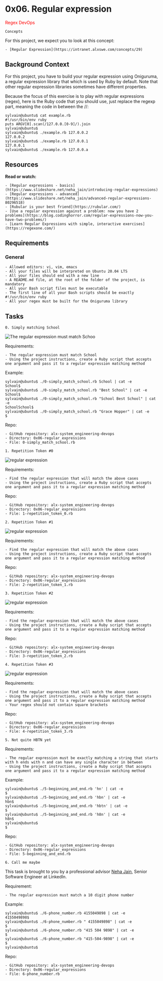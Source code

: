# 0x06. Regular expression

<span style="color: red"> Regex DevOps </span>

```
Concepts
```
For this project, we expect you to look at this concept:

	- [Regular Expression](https://intranet.alxswe.com/concepts/29)

## Background Context

For this project, you have to build your regular expression using Oniguruma, a regular expression library that which is used by Ruby by default. Note that other regular expression libraries sometimes have different properties.

Because the focus of this exercise is to play with regular expressions (regex), here is the Ruby code that you should use, just replace the regexp part, meaning the code in between the //:

```
sylvain@ubuntu$ cat example.rb
#!/usr/bin/env ruby
puts ARGV[0].scan(/127.0.0.[0-9]/).join
sylvain@ubuntu$
sylvain@ubuntu$ ./example.rb 127.0.0.2
127.0.0.2
sylvain@ubuntu$ ./example.rb 127.0.0.1
127.0.0.1
sylvain@ubuntu$ ./example.rb 127.0.0.a
```
## Resources

**Read or watch:**

	- [Regular expressions - basics](https://www.slideshare.net/neha_jain/introducing-regular-expressions)
	- [Regular expressions - advanced](https://www.slideshare.net/neha_jain/advanced-regular-expressions-80296518)
	- [Rubular is your best friend](https://rubular.com/)
	- [Use a regular expression against a problem: now you have 2 problems](https://blog.codinghorror.com/regular-expressions-now-you-have-two-problems/)
	- [Learn Regular Expressions with simple, interactive exercises](https://regexone.com/)


## Requirements

### General

	- Allowed editors: vi, vim, emacs
	- All your files will be interpreted on Ubuntu 20.04 LTS
	- All your files should end with a new line
	- A README.md file, at the root of the folder of the project, is mandatory
	- All your Bash script files must be executable
	- The first line of all your Bash scripts should be exactly #!/usr/bin/env ruby
	- All your regex must be built for the Oniguruma library

## Tasks

```
0. Simply matching School 
```

![The regular expression must match Schoo](https://s3.amazonaws.com/alx-intranet.hbtn.io/uploads/medias/2020/9/ec65557f0da1fbfbff6659413885e4d4822f5b1d.png?X-Amz-Algorithm=AWS4-HMAC-SHA256&X-Amz-Credential=AKIARDDGGGOUSBVO6H7D%2F20230228%2Fus-east-1%2Fs3%2Faws4_request&X-Amz-Date=20230228T180029Z&X-Amz-Expires=86400&X-Amz-SignedHeaders=host&X-Amz-Signature=a90cffa5818324128bd893fa90e590803f61443fcbb8e9a91977107dce4bd905)

Requirements:

	- The regular expression must match School
	- Using the project instructions, create a Ruby script that accepts one argument and pass it to a regular expression matching method

Example:

```
sylvain@ubuntu$ ./0-simply_match_school.rb School | cat -e
School$
sylvain@ubuntu$ ./0-simply_match_school.rb "Best School" | cat -e
School$
sylvain@ubuntu$ ./0-simply_match_school.rb "School Best School" | cat -e
SchoolSchool$
sylvain@ubuntu$ ./0-simply_match_school.rb "Grace Hopper" | cat -e
$
```

Repo:

	- GitHub repository: alx-system_engineering-devops
	- Directory: 0x06-regular_expressions
	- File: 0-simply_match_school.rb

```
1. Repetition Token #0 
```

![regular expression](https://s3.amazonaws.com/alx-intranet.hbtn.io/uploads/medias/2020/9/e7db3c377d46453588fc84f3a975661d142fee91.png?X-Amz-Algorithm=AWS4-HMAC-SHA256&X-Amz-Credential=AKIARDDGGGOUSBVO6H7D%2F20230228%2Fus-east-1%2Fs3%2Faws4_request&X-Amz-Date=20230228T180029Z&X-Amz-Expires=86400&X-Amz-SignedHeaders=host&X-Amz-Signature=934f556958b77060c4b5f75cbc2bc50e2463104a785b1901dc61910e686fc495)

Requirements:

	- Find the regular expression that will match the above cases
	- Using the project instructions, create a Ruby script that accepts one argument and pass it to a regular expression matching method


Repo:
	
	- GitHub repository: alx-system_engineering-devops
	- Directory: 0x06-regular_expressions
	- File: 1-repetition_token_0.rb

```
2. Repetition Token #1 
```

![regular expression](https://s3.amazonaws.com/alx-intranet.hbtn.io/uploads/medias/2020/9/c59ff11db195d5cf17d1790a5141ae2f234786d2.png?X-Amz-Algorithm=AWS4-HMAC-SHA256&X-Amz-Credential=AKIARDDGGGOUSBVO6H7D%2F20230228%2Fus-east-1%2Fs3%2Faws4_request&X-Amz-Date=20230228T180029Z&X-Amz-Expires=86400&X-Amz-SignedHeaders=host&X-Amz-Signature=18953855f629028e95f38faf52522606e23d453fa6fafebbbf615bd54e91db0b)

Requirements:

	- Find the regular expression that will match the above cases
	- Using the project instructions, create a Ruby script that accepts one argument and pass it to a regular expression matching method

Repo:

	- GitHub repository: alx-system_engineering-devops
	- Directory: 0x06-regular_expressions
	- File: 2-repetition_token_1.rb

```
3. Repetition Token #2 
```

![regular expression](https://s3.amazonaws.com/alx-intranet.hbtn.io/uploads/medias/2020/9/3b6bf4aeca6a0c2de584e7f5d68d11eef57ce205.png?X-Amz-Algorithm=AWS4-HMAC-SHA256&X-Amz-Credential=AKIARDDGGGOUSBVO6H7D%2F20230228%2Fus-east-1%2Fs3%2Faws4_request&X-Amz-Date=20230228T180029Z&X-Amz-Expires=86400&X-Amz-SignedHeaders=host&X-Amz-Signature=da23bd4eefb9427df1abc18afa60c1f761d5fefb1a436212854332f8c1bff382)

Requirements:

	- Find the regular expression that will match the above cases
	- Using the project instructions, create a Ruby script that accepts one argument and pass it to a regular expression matching method

Repo:

	- GitHub repository: alx-system_engineering-devops
	- Directory: 0x06-regular_expressions
	- File: 3-repetition_token_2.rb

```
4. Repetition Token #3 
```

![regular expression](https://s3.amazonaws.com/alx-intranet.hbtn.io/uploads/medias/2020/9/f8dbcb9cf5ae569a8645027dc46e81cb372ce28e.png?X-Amz-Algorithm=AWS4-HMAC-SHA256&X-Amz-Credential=AKIARDDGGGOUSBVO6H7D%2F20230228%2Fus-east-1%2Fs3%2Faws4_request&X-Amz-Date=20230228T180029Z&X-Amz-Expires=86400&X-Amz-SignedHeaders=host&X-Amz-Signature=9df0ab474c3e82017b146dd0db12aec7c16720f02200da8e5a2bb1f10275e69d)

Requirements:

	- Find the regular expression that will match the above cases
	- Using the project instructions, create a Ruby script that accepts one argument and pass it to a regular expression matching method
	- Your regex should not contain square brackets

Repo:

	- GitHub repository: alx-system_engineering-devops
	- Directory: 0x06-regular_expressions
	- File: 4-repetition_token_3.rb

```
5. Not quite HBTN yet 
```

Requirements:

	- The regular expression must be exactly matching a string that starts with h ends with n and can have any single character in between
	- Using the project instructions, create a Ruby script that accepts one argument and pass it to a regular expression matching method

Example:

```
sylvain@ubuntu$ ./5-beginning_and_end.rb 'hn' | cat -e
$
sylvain@ubuntu$ ./5-beginning_and_end.rb 'hbn' | cat -e
hbn$
sylvain@ubuntu$ ./5-beginning_and_end.rb 'hbtn' | cat -e
$
sylvain@ubuntu$ ./5-beginning_and_end.rb 'h8n' | cat -e
h8n$
sylvain@ubuntu$
$
```

Repo:

	- GitHub repository: alx-system_engineering-devops
	- Directory: 0x06-regular_expressions
	- File: 5-beginning_and_end.rb

```
6. Call me maybe 
```
This task is brought to you by a professional advisor [Neha Jain](https://twitter.com/_nehajain), Senior Software Engineer at LinkedIn. 

Requirement:

	- The regular expression must match a 10 digit phone number

Example:

```
sylvain@ubuntu$ ./6-phone_number.rb 4155049898 | cat -e
4155049898$
sylvain@ubuntu$ ./6-phone_number.rb " 4155049898" | cat -e
$
sylvain@ubuntu$ ./6-phone_number.rb "415 504 9898" | cat -e
$
sylvain@ubuntu$ ./6-phone_number.rb "415-504-9898" | cat -e
$
sylvain@ubuntu$
```

Repo:

	- GitHub repository: alx-system_engineering-devops
	- Directory: 0x06-regular_expressions
	- File: 6-phone_number.rb
